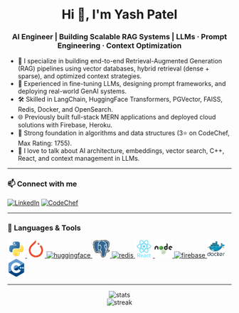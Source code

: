 <h1 align="center">Hi 👋, I'm Yash Patel</h1>
<h3 align="center">AI Engineer | Building Scalable RAG Systems | LLMs · Prompt Engineering · Context Optimization</h3>

- 🚀 I specialize in building end-to-end Retrieval-Augmented Generation (RAG) pipelines using vector databases, hybrid retrieval (dense + sparse), and optimized context strategies.
- 🧠 Experienced in fine-tuning LLMs, designing prompt frameworks, and deploying real-world GenAI systems.
- 🛠️ Skilled in LangChain, HuggingFace Transformers, PGVector, FAISS, Redis, Docker, and OpenSearch.
- 🌐 Previously built full-stack MERN applications and deployed cloud solutions with Firebase, Heroku.
- 🎯 Strong foundation in algorithms and data structures (3⭐ on CodeChef, Max Rating: 1755).
- 💬 I love to talk about AI architecture, embeddings, vector search, C++, React, and context management in LLMs.

---

<h3 align="left">📫 Connect with me</h3>
<p align="left">
    <a href="https://www.linkedin.com/in/yash-patel2002/" target="blank"><img align="center"
            src="https://raw.githubusercontent.com/rahuldkjain/github-profile-readme-generator/master/src/images/icons/Social/linked-in-alt.svg"
            alt="LinkedIn" height="30" width="40" /></a>
    <a href="https://www.codechef.com/users/yp_yash" target="blank"><img align="center"
            src="https://cdn.jsdelivr.net/npm/simple-icons@3.1.0/icons/codechef.svg" alt="CodeChef" height="30"
            width="40" /></a>
</p>

---

<h3 align="left">🧰 Languages & Tools</h3>
<p align="left">
    <a href="https://www.python.org/" target="_blank"> <img src="https://raw.githubusercontent.com/devicons/devicon/master/icons/python/python-original.svg" alt="python" width="40" height="40"/> </a>
    <a href="https://pytorch.org/" target="_blank"> <img src="https://raw.githubusercontent.com/devicons/devicon/master/icons/pytorch/pytorch-original.svg" alt="pytorch" width="40" height="40"/> </a>
    <a href="https://huggingface.co" target="_blank"> <img src="https://cdn.jsdelivr.net/gh/devicons/devicon/icons/huggingface/huggingface-original.svg" alt="huggingface" width="40" height="40"/> </a>
    <a href="https://www.postgresql.org/" target="_blank"> <img src="https://raw.githubusercontent.com/devicons/devicon/master/icons/postgresql/postgresql-original.svg" alt="postgresql" width="40" height="40"/> </a>
    <a href="https://redis.io/" target="_blank"> <img src="https://cdn.jsdelivr.net/gh/devicons/devicon/icons/redis/redis-original.svg" alt="redis" width="40" height="40"/> </a>
    <a href="https://reactjs.org/" target="_blank"> <img src="https://raw.githubusercontent.com/devicons/devicon/master/icons/react/react-original-wordmark.svg" alt="react" width="40" height="40" /> </a>
    <a href="https://nodejs.org" target="_blank"> <img src="https://raw.githubusercontent.com/devicons/devicon/master/icons/nodejs/nodejs-original-wordmark.svg" alt="nodejs" width="40" height="40"/> </a>
    <a href="https://firebase.google.com/" target="_blank"> <img src="https://www.vectorlogo.zone/logos/firebase/firebase-icon.svg" alt="firebase" width="40" height="40"/> </a>
    <a href="https://www.docker.com/" target="_blank"> <img src="https://raw.githubusercontent.com/devicons/devicon/master/icons/docker/docker-original-wordmark.svg" alt="docker" width="40" height="40"/> </a>
    <a href="https://www.cprogramming.com/" target="_blank"> <img src="https://raw.githubusercontent.com/devicons/devicon/master/icons/cplusplus/cplusplus-original.svg" alt="c++" width="40" height="40"/> </a>
</p>

---

<p align="center">
  <img src="https://github-readme-stats.vercel.app/api?username=yashpatel&show_icons=true&theme=radical" alt="stats" />
  <br/>
  <img src="https://github-readme-streak-stats.herokuapp.com/?user=Yashpatel&theme=radical" alt="streak" />
</p>
